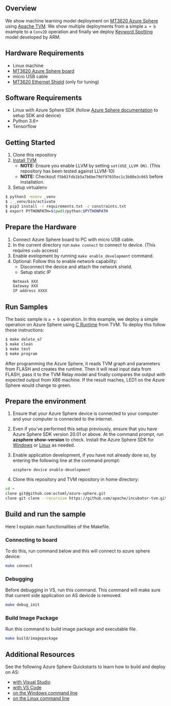 ## Overview
We show machine learning model deployment on [MT3620 Azure Sphere](https://azure.microsoft.com/en-us/services/azure-sphere/get-started/) using [Apache TVM](https://tvm.apache.org/). We show multiple deployments from a simple ```a + b``` example to a ```Conv2D``` operation and finally we deploy [Keyword Spotting](https://github.com/ARM-software/ML-KWS-for-MCU) model developed by ARM.

## Hardware Requirements
- Linux machine
- [MT3620 Azure Sphere board](https://www.seeedstudio.com/Azure-Sphere-MT3620-Development-Kit-US-Version-p-3052.html)
- micro USB cable
- [MT3620 Ethernet Shield](https://www.seeedstudio.com/MT3620-Ethernet-Shield-v1-0-p-2917.html) (only for tuning)

## Software Requirements
- Linux with Azure Sphere SDK (follow [Azure Sphere documentation](https://docs.microsoft.com/en-us/azure-sphere/) to setup SDK and device)
- Python 3.6+
- Tensorflow

## Getting Started
1. Clone this repository
2. [Install TVM](https://docs.tvm.ai/install/from_source.html)
   - **NOTE:** Ensure you enable LLVM by setting ```set(USE_LLVM ON)```. (This repository has been tested against LLVM-10)
   - **NOTE:** Checkout ```f5b02fdb1b5a7b6be79df97035ec1c3b80e3c665``` before installation.
3. Setup virtualenv
```bash
$ python3 -mvenv _venv
$ . _venv/bin/activate
$ pip3 install -r requirements.txt -c constraints.txt
$ export PYTHONPATH=$(pwd)/python:$PYTHONPATH
```

## Prepare the Hardware
1. Connect Azure Sphere board to PC with micro USB cable.
2. In the current directory run ```make connect``` to connect to device. (This requires ```sudo``` access)
3. Enable evelopment by running ```make enable_development``` command.
4. Optional: Follow this to enable network capability:
   - Disconnect the device and attach the network shield.
   - Setup static IP
   ```bash
   Netmask XXX
   Gateway XXX
   IP address XXXX
   ```

## Run Samples
The basic sample is ```a + b``` operation. In this example, we deploy a simple operation on Azure Sphere using [C Runtime](https://github.com/apache/incubator-tvm/tree/master/src/runtime/crt) from TVM. To deploy this follow these instructions:
```bash
$ make delete_a7
$ make clean
$ make test
$ make program
```
After programming the Azure Sphere, it reads TVM graph and parameters from FLASH and creates the runtime. Then it will read input data from FLASH, pass it to the TVM Relay model and finally compares the output with expected output from X86 machine. If the result maches, LED1 on the Azure Sphere would change to green.

## Prepare the environment

1. Ensure that your Azure Sphere device is connected to your computer and your computer is connected to the internet.
1. Even if you've performed this setup previously, ensure that you have Azure Sphere SDK version 20.01 or above. At the command prompt, run **azsphere show-version** to check. Install the Azure Sphere SDK for [Windows](https://docs.microsoft.com/azure-sphere/install/install-sdk) or [Linux](https://docs.microsoft.com/azure-sphere/install/install-sdk-linux) as needed.
1. Enable application development, if you have not already done so, by entering the following line at the command prompt:

   `azsphere device enable-development`

1. Clone this repository and TVM repository in home directory:
```bash
cd ~
clone git@github.com:octoml/azure-sphere.git
clone git clone --recursive https://github.com/apache/incubator-tvm.git tvm
```

## Build and run the sample
Here I explain main functionalities of the Makefile.

### Connecting to board
To do this, run command below and this will connect to azure sphere device:
```bash
make connect
```

### Debugging
Before debugging in VS, run this command. This command will make sure that 
current side application on AS devicde is removed.
```bash
make debug_init
```
### Build Image Package
Run this command to build image package and executable file.
```bash
make build/imagepackage
```

## Additional Resources
See the following Azure Sphere Quickstarts to learn how to build and deploy on AS:
-  [with Visual Studio](https://docs.microsoft.com/azure-sphere/install/qs-blink-application)
-  [with VS Code](https://docs.microsoft.com/azure-sphere/install/qs-blink-vscode)
-  [on the Windows command line](https://docs.microsoft.com/azure-sphere/install/qs-blink-cli)
-  [on the Linux command line](https://docs.microsoft.com/azure-sphere/install/qs-blink-linux-cli)
   
